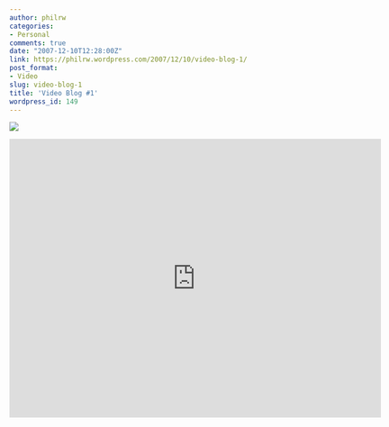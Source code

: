 ```yaml
---
author: philrw
categories:
- Personal
comments: true
date: "2007-12-10T12:28:00Z"
link: https://philrw.wordpress.com/2007/12/10/video-blog-1/
post_format:
- Video
slug: video-blog-1
title: 'Video Blog #1'
wordpress_id: 149
---
```


[![](/images/071210vlog-poster.jpg)](/images/071210vlog-desktop.m4v)

<iframe width="660" height="495" src="https://www.youtube.com/embed/PI6Ih7IHK-E" frameborder="0" allow="autoplay; encrypted-media" allowfullscreen></iframe>